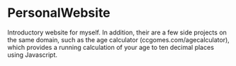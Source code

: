 # PersonalWebsite

Introductory website for myself. In addition, their are a few side projects on the same domain, 
such as the age calculator (ccgomes.com/agecalculator), which provides a running calculation 
of your age to ten decimal places using Javascript.

